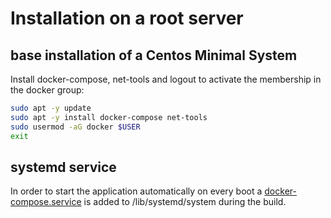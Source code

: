 # Installation on a root server

## base installation of a Centos Minimal System

Install docker-compose, net-tools and logout to activate the membership in the docker group:
~~~bash
sudo apt -y update
sudo apt -y install docker-compose net-tools
sudo usermod -aG docker $USER
exit
~~~

## systemd service

In order to start the application automatically on every boot a [docker-compose.service](./docker-compose.service)  is added to /lib/systemd/system during the build.
